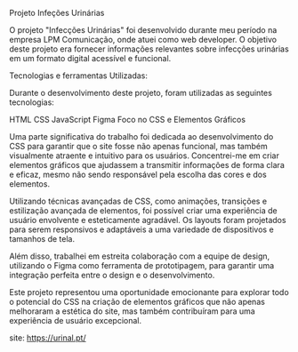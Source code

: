 Projeto Infeções Urinárias<br>

O projeto "Infecções Urinárias" foi desenvolvido durante meu período na empresa LPM Comunicação, onde atuei como web developer. O objetivo deste projeto era fornecer informações relevantes sobre infecções urinárias em um formato digital acessível e funcional.

Tecnologias e ferramentas Utilizadas: <br>

Durante o desenvolvimento deste projeto, foram utilizadas as seguintes tecnologias:

HTML
CSS
JavaScript
Figma
Foco no CSS e Elementos Gráficos

Uma parte significativa do trabalho foi dedicada ao desenvolvimento do CSS para garantir que o site fosse não apenas funcional, mas também visualmente atraente e intuitivo para os usuários. Concentrei-me em criar elementos gráficos que ajudassem a transmitir informações de forma clara e eficaz, mesmo não sendo responsável pela escolha das cores e dos elementos.

Utilizando técnicas avançadas de CSS, como animações, transições e estilização avançada de elementos, foi possível criar uma experiência de usuário envolvente e esteticamente agradável. Os layouts foram projetados para serem responsivos e adaptáveis a uma variedade de dispositivos e tamanhos de tela.

Além disso, trabalhei em estreita colaboração com a equipe de design, utilizando o Figma como ferramenta de prototipagem, para garantir uma integração perfeita entre o design e o desenvolvimento.

Este projeto representou uma oportunidade emocionante para explorar todo o potencial do CSS na criação de elementos gráficos que não apenas melhoraram a estética do site, mas também contribuíram para uma experiência de usuário excepcional.

site: https://urinal.pt/
